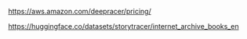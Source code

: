 https://aws.amazon.com/deepracer/pricing/

https://huggingface.co/datasets/storytracer/internet_archive_books_en


